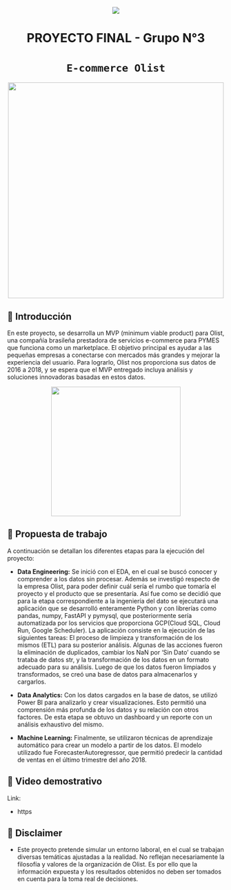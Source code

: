 <p align=center><img src=https://d31uz8lwfmyn8g.cloudfront.net/Assets/logo-henry-white-lg.png><p>

# <h1 align=center> **PROYECTO FINAL - Grupo N°3** </h1>

# <h1 align=center>**`E-commerce Olist`**</h1>

<p align="center">
<img src="https://play-lh.googleusercontent.com/eqLTXWdyygKUf85JsCXmcLSr1GnoYNLJfFVCmY-N8xGFr2T3PWwNcFdJ2Sx7MwcO6ac"  height=500>
</p>



## :small_blue_diamond: **Introducción**

En este proyecto, se desarrolla un MVP (minimum viable product) para Olist, una compañía brasileña prestadora de servicios e-commerce para PYMES que funciona como un marketplace. El objetivo principal es ayudar a las pequeñas empresas a conectarse con mercados más grandes y mejorar la experiencia del usuario.
Para lograrlo, Olist nos proporciona sus datos de 2016 a 2018, y se espera que el MVP entregado incluya análisis y soluciones innovadoras basadas en estos datos.

<p align=center>
<img src = 'https://epiprodux.com/blog/wp-content/uploads/2022/02/Ecommerce-managers-Role.jpg' height=300><p>



## :small_blue_diamond: **Propuesta de trabajo**

A continuación se detallan los diferentes etapas para la ejecución del proyecto:

+ **Data Engineering:** Se inició con el EDA, en el cual se buscó  conocer y comprender a los datos sin procesar. Además se investigó respecto de la empresa Olist, para poder definir cuál sería el rumbo que tomaría el proyecto y el producto que se presentaría. Así fue como se decidió que para la etapa correspondiente a la ingeniería del dato se ejecutará una aplicación que se desarrolló enteramente Python y con librerías como pandas, numpy, FastAPI y pymysql, que posteriormente sería automatizada por los servicios que proporciona GCP(Cloud SQL, Cloud Run, Google Scheduler).
La aplicación consiste en la ejecución de las siguientes tareas: 
El proceso de limpieza y transformación de los mismos (ETL) para su posterior análisis. Algunas de las acciones fueron la eliminación de duplicados, cambiar los 
NaN por ‘Sin Dato’  cuando se trataba de datos str, y la transformación de los datos en un formato adecuado para su análisis.
Luego de que los datos  fueron limpiados y transformados, se creó una base de 
datos para almacenarlos y cargarlos.

+ **Data Analytics:** Con los datos cargados en la base de datos, se utilizó Power BI para analizarlo y crear visualizaciones. Esto permitió una comprensión más profunda de los datos y su relación con otros factores. De esta etapa se obtuvo un dashboard y un reporte con un análisis exhaustivo del mismo.

+ **Machine Learning:** Finalmente, se utilizaron técnicas de aprendizaje automático para crear un modelo a partir de los datos. El modelo utilizado fue ForecasterAutoregressor, que permitió predecir la cantidad de ventas en el último trimestre del año 2018.



## :small_blue_diamond: **Video demostrativo**

Link:

+ https 



## :small_blue_diamond: **Disclaimer**

+ Este proyecto pretende simular un entorno laboral, en el cual se trabajan diversas temáticas ajustadas a la realidad. No reflejan necesariamente la filosofía y valores de la organización de Olist. Es por ello que la información expuesta y los resultados obtenidos no deben ser tomados en cuenta para la toma real de decisiones.
